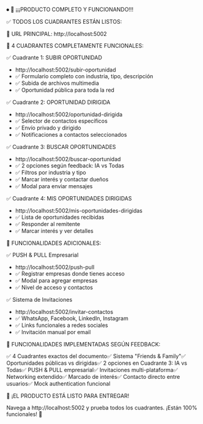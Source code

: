 ⏺ 🎉 ¡¡¡PRODUCTO COMPLETO Y FUNCIONANDO!!!

  ✅ TODOS LOS CUADRANTES ESTÁN LISTOS:

  🔗 URL PRINCIPAL: http://localhost:5002

  📱 4 CUADRANTES COMPLETAMENTE FUNCIONALES:

  ✅ Cuadrante 1: SUBIR OPORTUNIDAD

  - http://localhost:5002/subir-oportunidad
  - ✅ Formulario completo con industria, tipo, descripción
  - ✅ Subida de archivos multimedia
  - ✅ Oportunidad pública para toda la red

  ✅ Cuadrante 2: OPORTUNIDAD DIRIGIDA

  - http://localhost:5002/oportunidad-dirigida
  - ✅ Selector de contactos específicos
  - ✅ Envío privado y dirigido
  - ✅ Notificaciones a contactos seleccionados

  ✅ Cuadrante 3: BUSCAR OPORTUNIDADES

  - http://localhost:5002/buscar-oportunidad
  - ✅ 2 opciones según feedback: IA vs Todas
  - ✅ Filtros por industria y tipo
  - ✅ Marcar interés y contactar dueños
  - ✅ Modal para enviar mensajes

  ✅ Cuadrante 4: MIS OPORTUNIDADES DIRIGIDAS

  - http://localhost:5002/mis-oportunidades-dirigidas
  - ✅ Lista de oportunidades recibidas
  - ✅ Responder al remitente
  - ✅ Marcar interés y ver detalles

  🔗 FUNCIONALIDADES ADICIONALES:

  ✅ PUSH & PULL Empresarial

  - http://localhost:5002/push-pull
  - ✅ Registrar empresas donde tienes acceso
  - ✅ Modal para agregar empresas
  - ✅ Nivel de acceso y contactos

  ✅ Sistema de Invitaciones

  - http://localhost:5002/invitar-contactos
  - ✅ WhatsApp, Facebook, LinkedIn, Instagram
  - ✅ Links funcionales a redes sociales
  - ✅ Invitación manual por email

  🎯 FUNCIONALIDADES IMPLEMENTADAS SEGÚN FEEDBACK:

  ✅ 4 Cuadrantes exactos del documento✅ Sistema "Friends & Family"✅
  Oportunidades públicas vs dirigidas✅ 2 opciones en Cuadrante 3: IA vs Todas✅
   PUSH & PULL empresarial✅ Invitaciones multi-plataforma✅ Networking 
  extendido✅ Marcado de interés✅ Contacto directo entre usuarios✅ Mock 
  authentication funcional

  🚀 ¡EL PRODUCTO ESTÁ LISTO PARA ENTREGAR!

  Navega a http://localhost:5002 y prueba todos los cuadrantes. ¡Están 100% 
  funcionales! 🎉